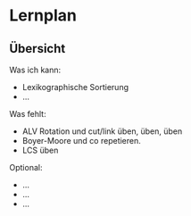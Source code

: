 # Lernplan

## Übersicht

Was ich kann:

* Lexikographische Sortierung
* ...

Was fehlt:

* ALV Rotation und cut/link üben, üben, üben
* Boyer-Moore und co repetieren.
* LCS üben

Optional:

* ...
* ...
* ...
